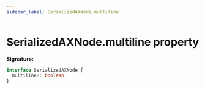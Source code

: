 ```yaml
---
sidebar_label: SerializedAXNode.multiline
---
```


# SerializedAXNode.multiline property

**Signature:**

```typescript
interface SerializedAXNode {
  multiline?: boolean;
}
```
